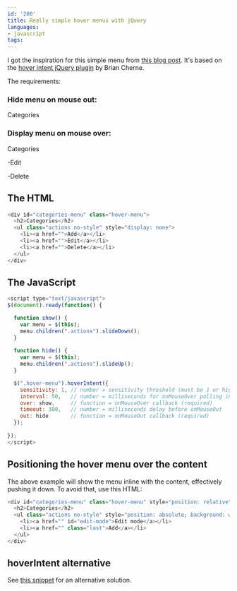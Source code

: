 ```yaml
---
id: '200'
title: Really simple hover menus with jQuery
languages:
- javascript
tags:
---
```

I got the inspiration for this simple menu from [this blog post](http://www.flairpair.com/blog/web-development/jquery-simple-menu-with-slide-in-effect). It's based on the [hover intent jQuery plugin](http://cherne.net/brian/resources/jquery.hoverIntent.html) by Brian Cherne.

The requirements:

### Hide menu on mouse out:

Categories

### Display menu on mouse over:

Categories

-Edit

-Delete

The HTML
--------


```javascript
<div id="categories-menu" class="hover-menu">
  <h2>Categories</h2>
  <ul class="actions no-style" style="display: none">
    <li><a href="">Add</a></li>
    <li><a href="">Edit</a></li>
    <li><a href="">Delete</a></li>
  </ul>
</div>
```
    

The JavaScript
--------------


```javascript
<script type="text/javascript">
$(document).ready(function() {

  function show() {
    var menu = $(this);
    menu.children(".actions").slideDown();
  }
 
  function hide() { 
    var menu = $(this);
    menu.children(".actions").slideUp();
  }

  $(".hover-menu").hoverIntent({
    sensitivity: 1, // number = sensitivity threshold (must be 1 or higher)
    interval: 50,   // number = milliseconds for onMouseOver polling interval
    over: show,     // function = onMouseOver callback (required)
    timeout: 300,   // number = milliseconds delay before onMouseOut
    out: hide       // function = onMouseOut callback (required)
  });
 
});
</script>
```
    

Positioning the hover menu over the content
-------------------------------------------

The above example will show the menu inline with the content, effectively pushing it down. To avoid that, use this HTML:


```javascript
<div id="categories-menu" class="hover-menu" style="position: relative">
  <h2>Categories</h2>
  <ul class="actions no-style" style="position: absolute; background: white; display: none;">
    <li><a href="" id="edit-mode">Edit mode</a></li>
    <li><a href="" class="last">Add</a></li>
  </ul>
</div>
```
    

hoverIntent alternative
-----------------------

See [this snippet](http://snippets.aktagon.com/snippets/457-How-to-build-context-menus-and-tooltips-with-jQuery-) for an alternative solution.

